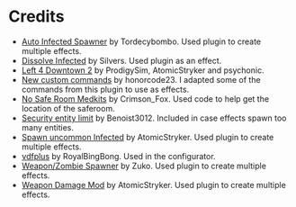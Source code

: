 # Credits

* [Auto Infected Spawner](https://forums.alliedmods.net/showthread.php?t=105661) by Tordecybombo. Used plugin to create multiple effects.
* [Dissolve Infected](https://forums.alliedmods.net/showthread.php?p=2587658) by Silvers. Used plugin as an effect.
* [Left 4 Downtown 2](https://forums.alliedmods.net/showthread.php?t=134032) by ProdigySim, AtomicStryker and psychonic.
* [New custom commands](https://forums.alliedmods.net/showthread.php?p=1251446) by honorcode23. I adapted some of the commands from this plugin to use as effects.
* [No Safe Room Medkits](https://forums.alliedmods.net/showthread.php?p=1032403) by Crimson_Fox. Used code to help get the location of the saferoom.
* [Security entity limit](https://forums.alliedmods.net/showthread.php?p=2316579) by Benoist3012. Included in case effects spawn too many entities.
* [Spawn uncommon Infected](https://forums.alliedmods.net/showthread.php?p=993523) by AtomicStryker. Used plugin to create multiple effects.
* [vdfplus](https://github.com/RoyalBingBong/vdfplus) by RoyalBingBong. Used in the configurator.
* [Weapon/Zombie Spawner](https://forums.alliedmods.net/showthread.php?t=109659) by Zuko. Used plugin to create multiple effects.
* [Weapon Damage Mod](https://forums.alliedmods.net/showthread.php?t=116668) by AtomicStryker. Used plugin to create multiple effects.